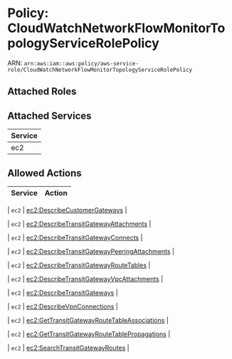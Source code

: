 # Policy: CloudWatchNetworkFlowMonitorTopologyServiceRolePolicy

ARN: `arn:aws:iam::aws:policy/aws-service-role/CloudWatchNetworkFlowMonitorTopologyServiceRolePolicy`

## Attached Roles

## Attached Services

| Service |
|---------|
| ec2 |

## Allowed Actions

| Service | Action |
|:-------:|--------|

| `ec2` | [ec2:DescribeCustomerGateways](../actions.md#ec2:describecustomergateways) |

| `ec2` | [ec2:DescribeTransitGatewayAttachments](../actions.md#ec2:describetransitgatewayattachments) |

| `ec2` | [ec2:DescribeTransitGatewayConnects](../actions.md#ec2:describetransitgatewayconnects) |

| `ec2` | [ec2:DescribeTransitGatewayPeeringAttachments](../actions.md#ec2:describetransitgatewaypeeringattachments) |

| `ec2` | [ec2:DescribeTransitGatewayRouteTables](../actions.md#ec2:describetransitgatewayroutetables) |

| `ec2` | [ec2:DescribeTransitGatewayVpcAttachments](../actions.md#ec2:describetransitgatewayvpcattachments) |

| `ec2` | [ec2:DescribeTransitGateways](../actions.md#ec2:describetransitgateways) |

| `ec2` | [ec2:DescribeVpnConnections](../actions.md#ec2:describevpnconnections) |

| `ec2` | [ec2:GetTransitGatewayRouteTableAssociations](../actions.md#ec2:gettransitgatewayroutetableassociations) |

| `ec2` | [ec2:GetTransitGatewayRouteTablePropagations](../actions.md#ec2:gettransitgatewayroutetablepropagations) |

| `ec2` | [ec2:SearchTransitGatewayRoutes](../actions.md#ec2:searchtransitgatewayroutes) |
